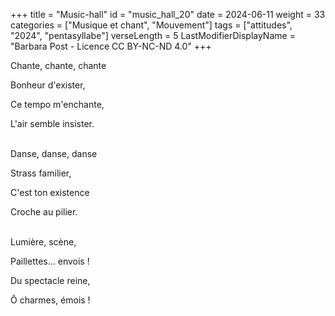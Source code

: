 +++
title = "Music-hall"
id = "music_hall_20"
date = 2024-06-11
weight = 33
categories = ["Musique et chant", "Mouvement"]
tags = ["attitudes", "2024", "pentasyllabe"]
verseLength = 5
LastModifierDisplayName = "Barbara Post - Licence CC BY-NC-ND 4.0"
+++

Chante, chante, chante

Bonheur d'exister,

Ce tempo m'enchante,

L'air semble insister.

 \
Danse, danse, danse

Strass familier,

C'est ton existence

Croche au pilier.

 \
Lumière, scène,

Paillettes... envois !

Du spectacle reine,

Ô charmes, émois !
